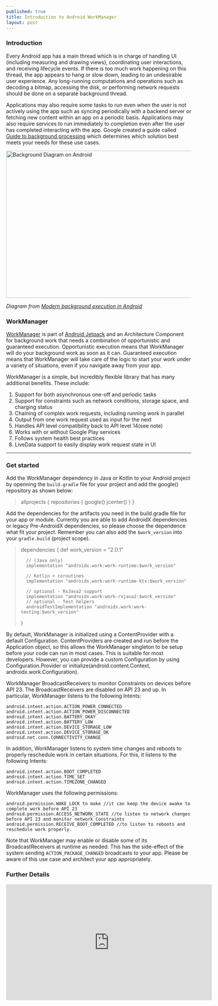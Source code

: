 ```yaml
---
published: true
title: Introduction to Android WorkManager
layout: post
---
```


### Introduction

Every Android app has a main thread which is in charge of handling UI (including measuring and drawing views), coordinating user interactions, and receiving lifecycle events. If there is too much work happening on this thread, the app appears to hang or slow down, leading to an undesirable user experience. Any long-running computations and operations such as decoding a bitmap, accessing the disk, or performing network requests should be done on a separate background thread. 

Applications may also require some tasks to run even when the user is not actively using the app such as syncing periodically with a backend server or fetching new content within an app on a periodic basis. Applications may also require services to run immediately to completion even after the user has completed interacting with the app. Google created a guide called [Guide to background processing] which determines which solution best meets your needs for these use cases.

<img src="http://maikotrindade.github.io/public/img/background_diagram.png" width="600" height="400" alt="Background Diagram on Android"/>

_Diagram from [Modern background execution in Android]_

### WorkManager

[WorkManager] is part of [Android Jetpack] and an Architecture Component for background work that needs a combination of opportunistic and guaranteed execution. Opportunistic execution means that WorkManager will do your background work as soon as it can. Guaranteed execution means that WorkManager will take care of the logic to start your work under a variety of situations, even if you navigate away from your app.

WorkManager is a simple, but incredibly flexible library that has many additional benefits. These include:

1. Support for both asynchronous one-off and periodic tasks
2. Support for constraints such as network conditions, storage space, and charging status
3. Chaining of complex work requests, including running work in parallel
4. Output from one work request used as input for the next
5. Handles API level compatibility back to API level 14(see note)
6. Works with or without Google Play services
7. Follows system health best practices
8. LiveData support to easily display work request state in UI

---

### Get started 

Add the WorkManager dependency in Java or Kotlin to your Android project by openning the `build.gradle` file for your project and add the google() repository as shown below:

>	allprojects {
	    repositories {
	        google()
	        jcenter()
	    }
>	}

Add the dependencies for the artifacts you need in the build.gradle file for your app or module. Currently you are able to add AndroidX dependencies or legacy Pre-AndroidX dependencies, so please choose the dependence what fit your project. Remember you can also add the `$work_version` into your `gradle.build` (project scope).

>	dependencies {
>		def work_version = "2.0.1"
>	
>	 	// (Java only)
>		implementation "androidx.work:work-runtime:$work_version"
>	
>		// Kotlin + coroutines
>		implementation "androidx.work:work-runtime-ktx:$work_version"
>	    
>		// optional - RxJava2 support
>		implementation "androidx.work:work-rxjava2:$work_version"
>		// optional - Test helpers
>		androidTestImplementation "androidx.work:work-testing:$work_version"
>	}


By default, WorkManager is initialized using a ContentProvider with a default Configuration. ContentProviders are created and run before the Application object, so this allows the WorkManager singleton to be setup before your code can run in most cases. This is suitable for most developers. However, you can provide a custom Configuration by using Configuration.Provider or initialize(android.content.Context, androidx.work.Configuration).

WorkManager BroadcastReceivers to monitor Constraints on devices before API 23. The BroadcastReceivers are disabled on API 23 and up. In particular, WorkManager listens to the following Intents:

	android.intent.action.ACTION_POWER_CONNECTED
	android.intent.action.ACTION_POWER_DISCONNECTED
	android.intent.action.BATTERY_OKAY
	android.intent.action.BATTERY_LOW
	android.intent.action.DEVICE_STORAGE_LOW
	android.intent.action.DEVICE_STORAGE_OK
	android.net.conn.CONNECTIVITY_CHANGE

In addition, WorkManager listens to system time changes and reboots to properly reschedule work in certain situations. For this, it listens to the following Intents:

	android.intent.action.BOOT_COMPLETED
	android.intent.action.TIME_SET
	android.intent.action.TIMEZONE_CHANGED

WorkManager uses the following permissions:

	android.permission.WAKE_LOCK to make //it can keep the device awake to complete work before API 23
	android.permission.ACCESS_NETWORK_STATE //to listen to network changes before API 23 and monitor network Constraints
	android.permission.RECEIVE_BOOT_COMPLETED //to listen to reboots and reschedule work properly.

Note that WorkManager may enable or disable some of its BroadcastReceivers at runtime as needed. This has the side-effect of the system sending `ACTION_PACKAGE_CHANGED` broadcasts to your app. Please be aware of this use case and architect your app appropriately.

### Further Details

<iframe width="560" height="315" src="https://www.youtube.com/embed/pe_yqM16hPQ" frameborder="0" allow="accelerometer; autoplay; encrypted-media; gyroscope; picture-in-picture" allowfullscreen></iframe>

[Modern background execution in Android]: https://android-developers.googleblog.com/2018/10/modern-background-execution-in-android.html
[WorkManager]: https://developer.android.com/topic/libraries/architecture/workmanager
[Android Jetpack]: https://developer.android.com/jetpack
[Guide to background processing]: https://developer.android.com/guide/background/
[LifecycleOwner]: https://developer.android.com/reference/androidx/lifecycle/LifecycleOwner.html